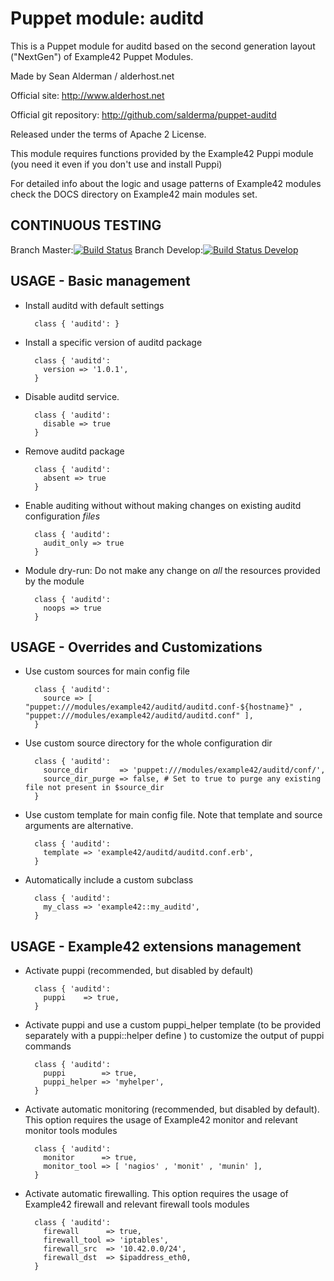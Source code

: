 # Puppet module: auditd

This is a Puppet module for auditd based on the second generation layout ("NextGen") of Example42 Puppet Modules.

Made by Sean Alderman / alderhost.net

Official site: http://www.alderhost.net

Official git repository: http://github.com/salderma/puppet-auditd

Released under the terms of Apache 2 License.

This module requires functions provided by the Example42 Puppi module (you need it even if you don't use and install Puppi)

For detailed info about the logic and usage patterns of Example42 modules check the DOCS directory on Example42 main modules set.

## CONTINUOUS TESTING

Branch Master:[![Build Status](https://travis-ci.org/salderma/puppet-auditd.png?branch=master)](https://travis-ci.org/salderma/puppet-auditd)
Branch Develop:[![Build Status Develop](https://travis-ci.org/salderma/puppet-auditd.png?branch=develop)](https://travis-ci.org/salderma/puppet-auditd)

## USAGE - Basic management

* Install auditd with default settings

        class { 'auditd': }

* Install a specific version of auditd package

        class { 'auditd':
          version => '1.0.1',
        }

* Disable auditd service.

        class { 'auditd':
          disable => true
        }

* Remove auditd package

        class { 'auditd':
          absent => true
        }

* Enable auditing without without making changes on existing auditd configuration *files*

        class { 'auditd':
          audit_only => true
        }

* Module dry-run: Do not make any change on *all* the resources provided by the module

        class { 'auditd':
          noops => true
        }


## USAGE - Overrides and Customizations
* Use custom sources for main config file 

        class { 'auditd':
          source => [ "puppet:///modules/example42/auditd/auditd.conf-${hostname}" , "puppet:///modules/example42/auditd/auditd.conf" ], 
        }


* Use custom source directory for the whole configuration dir

        class { 'auditd':
          source_dir       => 'puppet:///modules/example42/auditd/conf/',
          source_dir_purge => false, # Set to true to purge any existing file not present in $source_dir
        }

* Use custom template for main config file. Note that template and source arguments are alternative. 

        class { 'auditd':
          template => 'example42/auditd/auditd.conf.erb',
        }

* Automatically include a custom subclass

        class { 'auditd':
          my_class => 'example42::my_auditd',
        }


## USAGE - Example42 extensions management 
* Activate puppi (recommended, but disabled by default)

        class { 'auditd':
          puppi    => true,
        }

* Activate puppi and use a custom puppi_helper template (to be provided separately with a puppi::helper define ) to customize the output of puppi commands 

        class { 'auditd':
          puppi        => true,
          puppi_helper => 'myhelper', 
        }

* Activate automatic monitoring (recommended, but disabled by default). This option requires the usage of Example42 monitor and relevant monitor tools modules

        class { 'auditd':
          monitor      => true,
          monitor_tool => [ 'nagios' , 'monit' , 'munin' ],
        }

* Activate automatic firewalling. This option requires the usage of Example42 firewall and relevant firewall tools modules

        class { 'auditd':       
          firewall      => true,
          firewall_tool => 'iptables',
          firewall_src  => '10.42.0.0/24',
          firewall_dst  => $ipaddress_eth0,
        }


